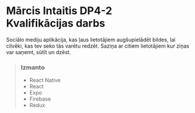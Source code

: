 # **Mārcis Intaitis DP4-2** <br> **Kvalifikācijas darbs**

Sociālo mediju aplikācija, kas ļaus lietotājiem augšupielādēt bildes, lai cilvēki, kas tev seko tās varētu redzēt. Saziņa ar citiem lietotājiem kur ziņas var saņemt, sūtīt un dzēst.

>### Izmanto
>- React Native
>- React
>- Expo
>- Firebase 
>- Redux